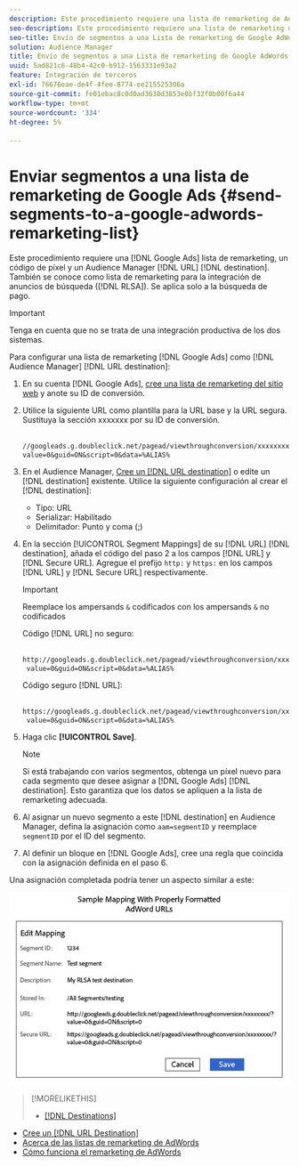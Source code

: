 ```yaml
---
description: Este procedimiento requiere una lista de remarketing de AdWords, un código de píxel y un destino de URL de Audience Manager. También se conoce como lista de remarketing para la integración de anuncios de búsqueda (RLSA). Se aplica solo a la búsqueda de pago.
seo-description: Este procedimiento requiere una lista de remarketing de AdWords, un código de píxel y un destino de URL de Audience Manager. También se conoce como lista de remarketing para la integración de anuncios de búsqueda (RLSA). Se aplica solo a la búsqueda de pago.
seo-title: Envío de segmentos a una Lista de remarketing de Google AdWords
solution: Audience Manager
title: Envío de segmentos a una Lista de remarketing de Google AdWords
uuid: 5ad821c6-48b4-42c0-b912-1563331e93a2
feature: Integración de terceros
exl-id: 76676eae-de4f-4fee-8774-ee215525306a
source-git-commit: fe01ebac8c0d0ad3630d3853e0bf32f0b00f6a44
workflow-type: tm+mt
source-wordcount: '334'
ht-degree: 5%

---
```


# Enviar segmentos a una lista de remarketing de Google Ads {#send-segments-to-a-google-adwords-remarketing-list}

Este procedimiento requiere una [!DNL Google Ads] lista de remarketing, un código de píxel y un Audience Manager [!DNL URL] [!DNL destination]. También se conoce como lista de remarketing para la integración de anuncios de búsqueda ([!DNL RLSA]). Se aplica solo a la búsqueda de pago.

>[!IMPORTANT]
>Tenga en cuenta que no se trata de una integración productiva de los dos sistemas.

Para configurar una lista de remarketing [!DNL Google Ads] como [!DNL Audience Manager] [!DNL URL destination]:

1. En su cuenta [!DNL Google Ads], [cree una lista de remarketing del sitio web](https://support.google.com/adwords/answer/2454064?hl=en) y anote su ID de conversión.
1. Utilice la siguiente URL como plantilla para la URL base y la URL segura. Sustituya la sección xxxxxxx por su ID de conversión.

   ```
    //googleads.g.doubleclick.net/pagead/viewthroughconversion/xxxxxxxx/?value=0&guid=ON&script=0&data=%ALIAS%
   ```

1. En el Audience Manager, [Cree un [!DNL URL destination]](../../features/destinations/create-url-destination.md) o edite un [!DNL destination] existente. Utilice la siguiente configuración al crear el [!DNL destination]:
   * Tipo: URL
   * Serializar: Habilitado
   * Delimitador: Punto y coma (;)

1. En la sección [!UICONTROL Segment Mappings] de su [!DNL URL] [!DNL destination], añada el código del paso 2 a los campos [!DNL URL] y [!DNL Secure URL]. Agregue el prefijo `http:` y `https:` en los campos [!DNL URL] y [!DNL Secure URL] respectivamente.

   >[!IMPORTANT]
   >
   >Reemplace los ampersands `&` codificados con los ampersands `&` no codificados

   Código [!DNL URL] no seguro:

   ```
    http://googleads.g.doubleclick.net/pagead/viewthroughconversion/xxxxxxxx/?
    value=0&guid=ON&script=0&data=%ALIAS%
   ```

   Código seguro [!DNL URL]:

   ```
    https://googleads.g.doubleclick.net/pagead/viewthroughconversion/xxxxxxxx/?
    value=0&guid=ON&script=0&data=%ALIAS%
   ```

1. Haga clic **[!UICONTROL Save]**.

   >[!NOTE]
   >
   >Si está trabajando con varios segmentos, obtenga un píxel nuevo para cada segmento que desee asignar a [!DNL Google Ads] [!DNL destination]. Esto garantiza que los datos se apliquen a la lista de remarketing adecuada.

1. Al asignar un nuevo segmento a este [!DNL destination] en Audience Manager, defina la asignación como `aam=segmentID` y reemplace `segmentID` por el ID del segmento.
1. Al definir un bloque en [!DNL Google Ads], cree una regla que coincida con la asignación definida en el paso 6.

Una asignación completada podría tener un aspecto similar a este:

![](../assets/rlsa_mapping.png)

>[!MORELIKETHIS]
>
>* [[!DNL Destinations]](../../features/destinations/destinations.md)
* [Cree un [!DNL URL Destination]](../../features/destinations/create-url-destination.md)
* [Acerca de las listas de remarketing de AdWords](https://support.google.com/adwords/answer/2472738)
* [Cómo funciona el remarketing de AdWords](https://support.google.com/adwords/answer/2454000)

